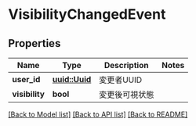 # VisibilityChangedEvent

## Properties

Name | Type | Description | Notes
------------ | ------------- | ------------- | -------------
**user_id** | [**uuid::Uuid**](uuid::Uuid.md) | 変更者UUID | 
**visibility** | **bool** | 変更後可視状態 | 

[[Back to Model list]](../README.md#documentation-for-models) [[Back to API list]](../README.md#documentation-for-api-endpoints) [[Back to README]](../README.md)


